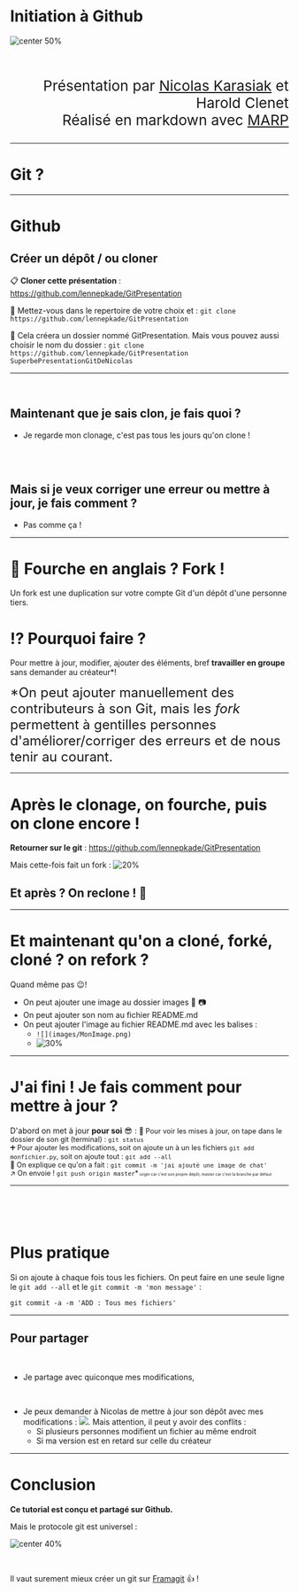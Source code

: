 <!-- $theme: gaia -->
<!-- $size: 16:9 -->

Initiation à Github
===


  
![center 50%](images/githublogo.png)


<br>
<p style='text-align:right; font-size:26px'>
  Présentation par <a href='http://www.karasiak.net'>Nicolas Karasiak</a> et Harold Clenet<br>
  Réalisé en markdown avec <a href='https://yhatt.github.io/marp/'>MARP</a>

</p>

---

# Git ?


---

# Github

## Créer un dépôt / ou cloner

:clipboard: **Cloner cette présentation** : 
https://github.com/lennepkade/GitPresentation 

:open_file_folder: Mettez-vous dans le repertoire de votre choix et : 
`git clone https://github.com/lennepkade/GitPresentation`

:open_file_folder: Cela créera un dossier nommé GitPresentation. Mais vous pouvez aussi choisir le nom du dossier :
`git clone https://github.com/lennepkade/GitPresentation SuperbePresentationGitDeNicolas`

---

<br>

## Maintenant que je sais clon, je fais quoi ?

- Je regarde mon clonage, c'est pas tous les jours qu'on clone !

<br><br>
## Mais si je veux corriger une erreur ou mettre à jour, je fais comment ?

- Pas comme ça !

---

# :fork_and_knife:  Fourche en anglais ? Fork !

Un fork est une duplication sur votre compte Git d'un dépôt d'une personne tiers.

# :interrobang: Pourquoi faire ?

Pour mettre à jour, modifier, ajouter des éléments, bref **travailler en groupe** sans demander au créateur*! 

<font size='5'>*On peut ajouter manuellement des contributeurs à son Git, mais les *fork* permettent à gentilles personnes d'améliorer/corriger des erreurs et de nous tenir au courant.</font>

---

# Après le clonage, on fourche, puis on clone encore !

**Retourner sur le git** : 
https://github.com/lennepkade/GitPresentation

Mais cette-fois fait un fork :  ![20%](images/githubfork.png)

## Et après ? On reclone ! :repeat:

---

# Et maintenant qu'on a cloné, forké, cloné ? on refork ?
Quand même pas :wink:! 

- On peut ajouter une image au dossier images :open_file_folder: :camera: 
- On peut ajouter son nom au fichier README.md  
- On peut ajouter l'image au fichier README.md avec les balises : 
  - `![](images/MonImage.png)`
  -  ![30%](images/githubfork.png)

---

# J'ai fini ! Je fais comment pour mettre à jour ?

D'abord on met à jour **pour soi** :sunglasses: :
<span style="font-size:90%">:newspaper: Pour voir les mises à jour, on tape dans le dossier de son git (terminal) :  `git status`<br>
:heavy_plus_sign: Pour ajouter les modifications, soit on ajoute un à un les fichiers `git add monfichier.py`, soit on ajoute tout :  `git add --all`<br>
:memo: On explique ce qu'on a fait : `git commit -m 'jai ajouté une image de chat'`<br>
:arrow_upper_right: On envoie ! `git push origin master`*</span><span style="font-size:50%">
<i>origin</i> car c'est son propre dépôt, <i>master</i> car c'est la branche par défaut.</span>

--- 
<br>
<br>
<br>

# Plus pratique
Si on ajoute à chaque fois tous les fichiers. On peut faire en une seule ligne le `git add --all` et le `git commit -m 'mon message'`  : 

`git commit -a -m 'ADD : Tous mes fichiers'`

--- 

## Pour partager

<br>

- Je partage avec quiconque mes modifications,

<br>

- Je peux demander à Nicolas de mettre à jour son dépôt avec mes modifications : ![](images/githubpullrequest.png). Mais attention,  il peut y avoir des conflits :
  - Si plusieurs personnes modifient un fichier au même endroit
  - Si ma version est en retard sur celle du créateur

---

# Conclusion

**Ce tutorial est conçu et partagé sur Github.**

Mais le protocole git est universel :

![center 40%](images/framasoft_aime_gitlab.png)

<br>

Il vaut surement mieux créer un git sur [Framagit](Framagit.org) :thumbsup: !
